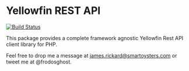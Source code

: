 # Yellowfin REST API

[![Build Status](https://travis-ci.com/SmartOysters/yellowfin-rest-api.svg?branch=main)](https://travis-ci.com/SmartOysters/yellowfin-rest-api)

This package provides a complete framework agnostic Yellowfin Rest API client library for PHP.

Feel free to drop me a message at james.rickard@smartoysters.com or tweet me at @frodosghost.
